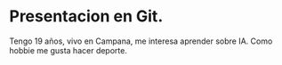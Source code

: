 # Presentacion en Git.
<p>
  Tengo 19 años, vivo en Campana, me interesa aprender sobre IA. Como hobbie me gusta hacer deporte.
</p>

